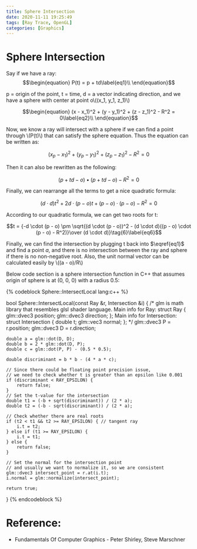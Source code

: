 ```yaml
---
title: Sphere Intersection
date: 2020-11-11 19:25:49
tags: [Ray Trace, OpenGL]
categories: [Graphics]
---
```


# Sphere Intersection

Say if we have a ray:
$$\begin{equation}
P(t) = p + td\label{eq1}\\
\end{equation}$$

p = origin of the point, t = time, d = a vector indicating direction, and we have a sphere with center at point o\\((x_1, y_1, z_1)\\)

$$\begin{equation}
(x - x_1)^2 + (y - y_1)^2 + (z - z_1)^2 - R^2 = 0\label{eq2}\\
\end{equation}$$

Now, we know a ray will intersect with a sphere if we can find a point through \\(P(t)\\) that can satisfy the sphere equation. Thus the equation can be written as:

$$(x_p - x_1)^2 + (y_p - y_1)^2 + (z_p - z_1)^2 - R^2 = 0\tag{3}\label{eq3}$$

Then it can also be rewritten as the following:

$$(p + td - o) \bullet (p + td - o) - R^2 = 0\tag{4}\label{eq4}$$

Finally, we can rearrange all the terms to get a nice quadratic formula:

$$(d \cdot d)t^2 + 2d\cdot (p - o)t + (p - o) \cdot (p - o) - R^2 = 0\tag{5}\label{eq5}$$

According to our quadratic formula, we can get two roots for t:

$$t = {-d \cdot (p - o) \pm \sqrt{(d \cdot (p - o))^2 - (d \cdot d)((p - o) \cdot (p - o) - R^2)}\over (d \cdot d)}\tag{6}\label{eq6}$$

Finally, we can find the intersection by plugging t back into $\eqref{eq1}$ and find a point $a$, and there is no intersection between the ray and sphere if there is no non-negative root. Also, the unit normal vector can be calculated easily by \\((a - o)/R\\)

Below code section is a sphere intersection function in C++ that assumes origin of sphere is at (0, 0, 0) with a radius 0.5:

{% codeblock Sphere::IntersectLocal lang:c++ %}

bool Sphere::IntersectLocal(const Ray &r, Intersection &i)
{
    /*
    glm is math library that resembles glsl shader language.
    Main info for Ray:
    struct Ray {
      glm::dvec3 position;
      glm::dvec3 direction;
    };
    Main info for Intersection:
    struct Intersection {
      double t;
      glm::vec3 normal;
    };
    */
    glm::dvec3 P = r.position;
    glm::dvec3 D = r.direction;

    double a = glm::dot(D, D);
    double b = 2 * glm::dot(D, P);
    double c = glm::dot(P, P) - (0.5 * 0.5);

    double discriminant = b * b - (4 * a * c);

    // Since there could be floating point precision issue,
    // we need to check whether t is greater than an epsilon like 0.001
    if (discriminant < RAY_EPSILON) {
        return false;
    }
    // Set the t-value for the intersection
    double t1 = (-b + sqrt(discriminant)) / (2 * a);
    double t2 = (-b - sqrt(discriminant)) / (2 * a);

    // Check whether there are real roots
    if (t2 < t1 && t2 >= RAY_EPSILON) { // tangent ray
        i.t = t2;
    } else if (t1 >= RAY_EPSILON) {
        i.t = t1;
    } else {
        return false;
    }

    // Set the normal for the intersection point
    // and usually we want to normalize it, so we are consistent
    glm::dvec3 intersect_point = r.at(i.t);
    i.normal = glm::normalize(intersect_point);

    return true;
}
{% endcodeblock %}

# Reference:
- Fundamentals Of Computer Graphics - Peter Shirley, Steve Marschner
